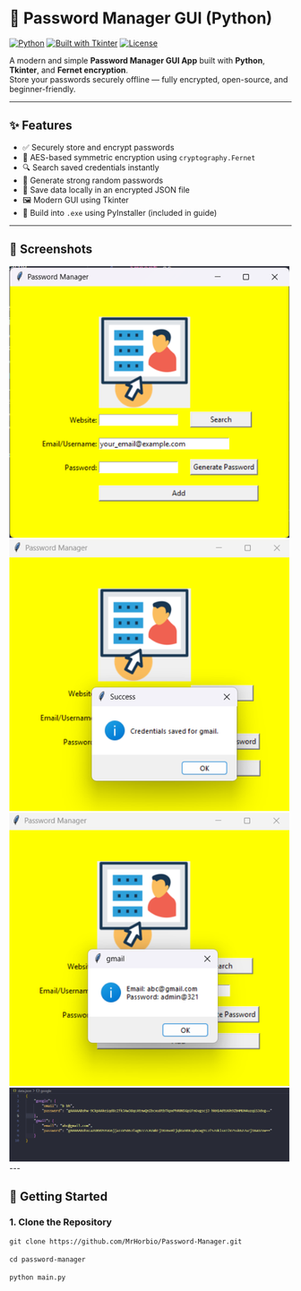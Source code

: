 # 🔐 Password Manager GUI (Python)

[![Python](https://img.shields.io/badge/Python-3.9+-blue?logo=python&logoColor=white)](https://www.python.org/)
[![Built with Tkinter](https://img.shields.io/badge/GUI-Tkinter-green?logo=python)](https://docs.python.org/3/library/tkinter.html)
[![License](https://img.shields.io/github/license/yourusername/password-manager)](./LICENSE)

A modern and simple **Password Manager GUI App** built with **Python**, **Tkinter**, and **Fernet encryption**.  
Store your passwords securely offline — fully encrypted, open-source, and beginner-friendly.

---

## ✨ Features

- ✅ Securely store and encrypt passwords
- 🔑 AES-based symmetric encryption using `cryptography.Fernet`
- 🔍 Search saved credentials instantly
- 🎲 Generate strong random passwords
- 💾 Save data locally in an encrypted JSON file
- 🖼️ Modern GUI using Tkinter
- 🧊 Build into `.exe` using PyInstaller (included in guide)

---

## 📸 Screenshots



<img src="assets/screenshot1.png" width="500"/>
<br>
<img src="assets/screenshot2.png" width="500"/>
<br>
<img src="assets/screenshot3.png" width="500"/>
<br>
<img src="assets/screenshot4.png" width="500"/>
---

## 🚀 Getting Started

### 1. Clone the Repository
```
git clone https://github.com/MrHorbio/Password-Manager.git

cd password-manager

python main.py
```
